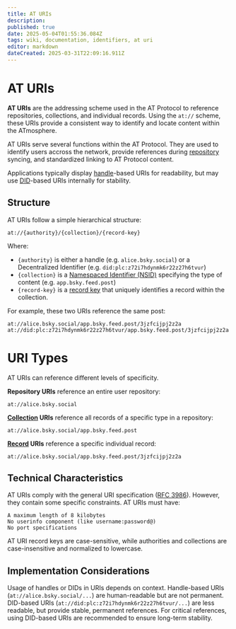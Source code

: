 ```yaml
---
title: AT URIs
description: 
published: true
date: 2025-05-04T01:55:36.084Z
tags: wiki, documentation, identifiers, at uri
editor: markdown
dateCreated: 2025-03-31T22:09:16.911Z
---
```


# AT URIs
**AT URIs** are the addressing scheme used in the AT Protocol to reference repositories, collections, and individual records. Using the `at://` scheme, these URIs provide a consistent way to identify and locate content within the ATmosphere.

AT URIs serve several functions within the AT Protocol. They are used to identify users accross the network, provide references during [repository](/en/wiki/reference/data/repositories) syncing, and standardized linking to AT Protocol content.

Applications typically display [handle](/en/wiki/reference/identifiers/handles)-based URIs for readability, but may use [DID](/en/wiki/reference/identifiers/did)-based URIs internally for stability.

## Structure

AT URIs follow a simple hierarchical structure:
```
at://{authority}/{collection}/{record-key}
```
Where:

- `{authority}` is either a handle (e.g. `alice.bsky.social`) or a Decentralized Identifier (e.g. `did:plc:z72i7hdynmk6r22z27h6tvur`)
- `{collection}` is a [Namespaced Identifier (NSID)](/en/wiki/reference/identifiers/nsid) specifying the type of content (e.g. `app.bsky.feed.post`)
- `{record-key}` is a [record key](/en/wiki/reference/identifiers/rkey) that uniquely identifies a record within the collection.

For example, these two URIs reference the same post:

```
at://alice.bsky.social/app.bsky.feed.post/3jzfcijpj2z2a
at://did:plc:z72i7hdynmk6r22z27h6tvur/app.bsky.feed.post/3jzfcijpj2z2a
```
# URI Types

AT URIs can reference different levels of specificity.

**Repository URIs** reference an entire user repository:

```
at://alice.bsky.social
```

**[Collection](/en/wiki/reference/data/collections) URIs** reference all records of a specific type in a repository:

```
at://alice.bsky.social/app.bsky.feed.post
```

**[Record](/en/wiki/reference/data/records) URIs** reference a specific individual record:

```
at://alice.bsky.social/app.bsky.feed.post/3jzfcijpj2z2a
```

## Technical Characteristics

AT URIs comply with the general URI specification ([RFC 3986](https://datatracker.ietf.org/doc/html/rfc3986)). However, they contain some specific constraints. AT URIs must have:

    A maximum length of 8 kilobytes
    No userinfo component (like username:password@)
    No port specifications

AT URI record keys are case-sensitive, while authorities and collections are case-insensitive and normalized to lowercase.

## Implementation Considerations

Usage of handles or DIDs in URIs depends on context. Handle-based URIs (`at://alice.bsky.social/...`) are human-readable but are not permanent. DID-based URIs (`at://did:plc:z72i7hdynmk6r22z27h6tvur/...`) are less readable, but provide stable, permanent references. For critical references, using DID-based URIs are recommended to ensure long-term stability. 